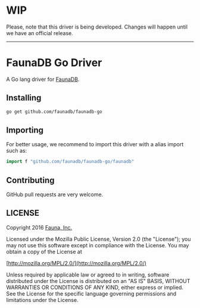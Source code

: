 # WIP

Please, note that this driver is being developed. Changes will happen until we have an official release.

-----

# FaunaDB Go Driver

A Go lang driver for [FaunaDB](https://fauna.com/).

## Installing

```bash
go get github.com/faunadb/faunadb-go
```

## Importing

For better usage, we recommend to import this driver with a alias import such
as:

```go
import f "github.com/faunadb/faunadb-go/faunadb"
```

## Contributing

GitHub pull requests are very welcome.

## LICENSE

Copyright 2016 [Fauna, Inc.](https://fauna.com/)

Licensed under the Mozilla Public License, Version 2.0 (the
"License"); you may not use this software except in compliance with
the License. You may obtain a copy of the License at

[http://mozilla.org/MPL/2.0/](http://mozilla.org/MPL/2.0/)

Unless required by applicable law or agreed to in writing, software
distributed under the License is distributed on an "AS IS" BASIS,
WITHOUT WARRANTIES OR CONDITIONS OF ANY KIND, either express or
implied. See the License for the specific language governing
permissions and limitations under the License.
